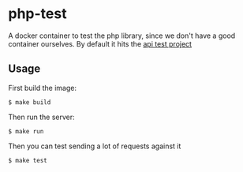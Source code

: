 
# php-test

A docker container to test the php library, since we don't have a good container ourselves. By default it hits the [api test project][test-project]

[test-project]: https://segment.com/segment/api-test-project/debugger

## Usage

First build the image:

    $ make build

Then run the server:

    $ make run

Then you can test sending a lot of requests against it

    $ make test